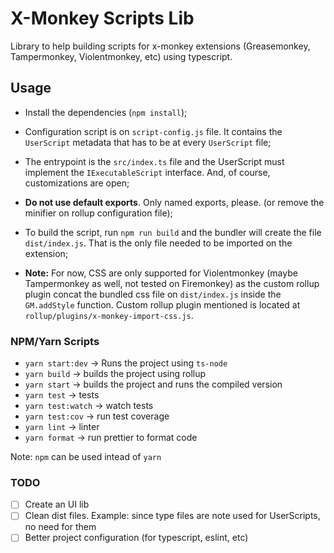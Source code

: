 # X-Monkey Scripts Lib

Library to help building scripts for x-monkey extensions (Greasemonkey, Tampermonkey, Violentmonkey, etc) using typescript.

## Usage
- Install the dependencies (`npm install`);
- Configuration script is on `script-config.js` file. It contains the `UserScript` metadata that has to be at every `UserScript` file;
- The entrypoint is the `src/index.ts` file and the UserScript must implement the `IExecutableScript` interface.
And, of course, customizations are open;
- __Do not use default exports__. Only named exports, please. (or remove the minifier on rollup configuration file);
- To build the script, run `npm run build` and the bundler will create the file `dist/index.js`. That is the only file needed to be imported on the extension;

- __Note:__  For now, CSS are only supported for Violentmonkey (maybe Tampermonkey as well, not tested on Firemonkey) as the custom rollup plugin concat the bundled css file on `dist/index.js` inside the `GM.addStyle` function. Custom rollup plugin mentioned is located at `rollup/plugins/x-monkey-import-css.js`.


### NPM/Yarn Scripts
- `yarn start:dev` -> Runs the project using `ts-node`
- `yarn build` -> builds the project using rollup
- `yarn start` -> builds the project and runs the compiled version
- `yarn test` -> tests
- `yarn test:watch` -> watch tests
- `yarn test:cov` -> run test coverage
- `yarn lint` -> linter
- `yarn format` -> run prettier to format code


Note: `npm` can be used intead of `yarn`


### TODO
- [ ] Create an UI lib
- [ ] Clean dist files. Example: since type files are note used for UserScripts, no need for them
- [ ] Better project configuration (for typescript, eslint, etc)